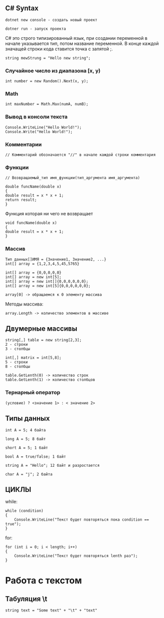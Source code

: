 ## C# Syntax

```
dotnet new console - создать новый проект
```

```
dotner run - запуск проекта
```

C# это строго типизированный язык, при создании переменной в начале указывается тип, потом название переменной. В конце каждой значащей строки кода ставится точка с запятой ;.
```
string mewStrung = "Hello new string";
```

### Случайное число из диапазона [x, y)
```
int number = new Random().Next(x, y);
```
### Math
```
int maxNumber = Math.Max(numA, numB);
```


### Вывод в консоли текста
```
Console.WriteLine("Hello World!");
Console.Write("Hello World!");
```
### Комментарии
```
// Комментарий обозначается "//" в начале каждой строки комментария
```
### Функции
```
// Возвращаемый_тип имя_функции(тип_аргумента имя_аргумента)

double funcName(double x)
{
double result = x * x + 1;
return result;
}
```
Функция которая ни чего не возвращает
```
void funcName(double x)
{
double result = x * x + 1;
}
```

### Массив

```
Тип данных[]ИМЯ = {Значение1, Значение2, ...}
int[] array = {1,2,3,4,5,45,5765}
```
```
int[] array = {0,0,0,0,0}
int[] array = new int[5];
int[] array = new int[]{0,0,0,0,0,0};
int[] array = new int[5]{0,0,0,0,0,0};
```
```
array[0] -> обращаемся к 0 элементу массива
```
Методы массива:
```
array.Length -> количество элементов в массиве

```
## Двумерные массивы
```
string[,] table = new string[2,3];
2 - строки
3 - столбцы
```
```
int[,] matrix = int[5,8];
5 - строки
8 - столбцы
```
```
table.GetLenth(0) -> количество строк
table.GetLenth(1) -> количество столбцов
```

### Тернарный оператор

```
(условие) ? <значение 1> : < значение 2>
```
## Типы данных
```
int A = 5; 4 байта
```
```
long A = 5; 8 байт
```
```
short A = 5; 1 байт
```
```
bool A = true/false; 1 байт
```
```
string A = "Hello"; 12 байт и разростается
```
```
char A = "j"; 2 байта
```
## ЦИКЛЫ

while:
```
while (condition)
{
    Console.WriteLine("Текст будет повторяться пока condition == true");
}
```

for:
```
for (int i = 0; i < length; i++)
{
    Console.WriteLine("Текст будет повторяться lenth раз");
}
```

# Работа с текстом
## Табуляция \t
```
string text = "Some text" + "\t" + "text"
```